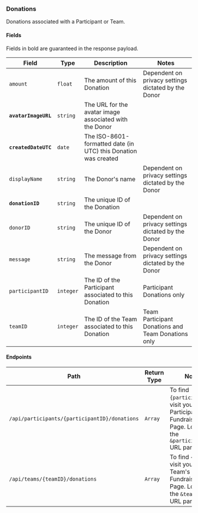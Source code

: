### Donations
Donations associated with a Participant or Team.

#### Fields

Fields in bold are guaranteed in the response payload.

|Field|Type|Description|Notes|
|---|---|---|---|
|`amount`|`float`|The amount of this Donation|Dependent on privacy settings dictated by the Donor|
|**`avatarImageURL`**|`string`|The URL for the avatar image associated with the Donor||
|**`createdDateUTC`**|`date`|The ISO-8601-formatted date (in UTC) this Donation was created||
|`displayName`|`string`|The Donor's name|Dependent on privacy settings dictated by the Donor|
|**`donationID`**|`string`|The unique ID of the Donation||
|`donorID`|`string`|The unique ID of the Donor|Dependent on privacy settings dictated by the Donor|
|`message`|`string`|The message from the Donor|Dependent on privacy settings dictated by the Donor|
|`participantID`|`integer`|The ID of the Participant associated to this Donation|Participant Donations only|
|`teamID`|`integer`|The ID of the Team associated to this Donation|Team Participant Donations and Team Donations only|

#### Endpoints

|Path|Return Type|Notes|
|---|---|---|
|`/api/participants/{participantID}/donations`|`Array`|To find `{participantID}`, visit your Participant's Fundraising Page. Look for the `&participantID=` URL parameter.|
|`/api/teams/{teamID}/donations`|`Array`|To find `{teamID}`, visit your Team's Fundraising Page. Look for the `&teamID=` URL parameter.|